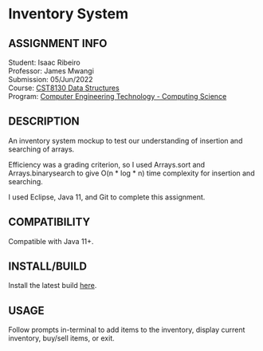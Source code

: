 # Inventory System 

## ASSIGNMENT INFO

Student: Isaac Ribeiro\
Professor: James Mwangi\
Submission: 05/Jun/2022\
Course: [CST8130 Data Structures](http://elearning.algonquincollege.com/coursemat/woollar/Courses/CST8130/Admin/2013-2014_CST8130.PDF)\
Program: [Computer Engineering Technology - Computing Science](https://www.algonquincollege.com/coop/coop-entry/computer-engineering-technology-computing-science/)

## DESCRIPTION

An inventory system mockup to test our understanding of insertion and searching of arrays. 

Efficiency was a grading criterion, so I used Arrays.sort and Arrays.binarysearch to give O(n * log * n) time complexity for insertion and searching.

I used Eclipse, Java 11, and Git to complete this assignment.

## COMPATIBILITY 

Compatible with Java 11+.

## INSTALL/BUILD

Install the latest build [here](https://github.com/i-ribeiro/inventory-system/releases/latest).

## USAGE

Follow prompts in-terminal to add items to the inventory, display current inventory, buy/sell items, or exit.

